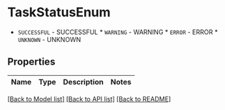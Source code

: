 # TaskStatusEnum

* `SUCCESSFUL` - SUCCESSFUL * `WARNING` - WARNING * `ERROR` - ERROR * `UNKNOWN` - UNKNOWN

## Properties
Name | Type | Description | Notes
------------ | ------------- | ------------- | -------------

[[Back to Model list]](../README.md#documentation-for-models) [[Back to API list]](../README.md#documentation-for-api-endpoints) [[Back to README]](../README.md)


